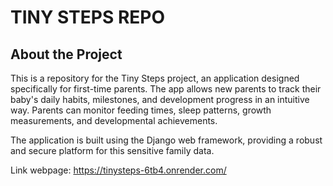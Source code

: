# TINY STEPS REPO

## About the Project

This is a repository for the Tiny Steps project, an application designed specifically for first-time parents. The app allows new parents to track their baby's daily habits, milestones, and development progress in an intuitive way. Parents can monitor feeding times, sleep patterns, growth measurements, and developmental achievements.

The application is built using the Django web framework, providing a robust and secure platform for this sensitive family data.

Link webpage: https://tinysteps-6tb4.onrender.com/
